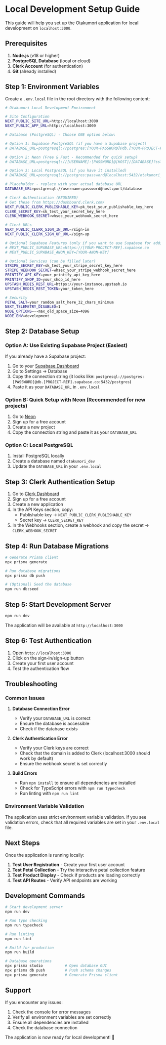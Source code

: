 # Local Development Setup Guide

This guide will help you set up the Otakumori application for local development on `localhost:3000`.

## Prerequisites

1. **Node.js** (v18 or higher)
2. **PostgreSQL Database** (local or cloud)
3. **Clerk Account** (for authentication)
4. **Git** (already installed)

## Step 1: Environment Variables

Create a `.env.local` file in the root directory with the following content:

```bash
# Otakumori Local Development Environment

# Site Configuration
NEXT_PUBLIC_SITE_URL=http://localhost:3000
NEXT_PUBLIC_APP_URL=http://localhost:3000

# Database (PostgreSQL) - Choose ONE option below:

# Option 1: Supabase PostgreSQL (if you have a Supabase project)
# DATABASE_URL=postgresql://postgres:[YOUR-PASSWORD]@db.[YOUR-PROJECT-REF].supabase.co:5432/postgres

# Option 2: Neon (Free & Fast - Recommended for quick setup)
# DATABASE_URL=postgresql://[USERNAME]:[PASSWORD]@[HOST]/[DATABASE]?sslmode=require

# Option 3: Local PostgreSQL (if you have it installed)
# DATABASE_URL=postgresql://postgres:password@localhost:5432/otakumori_dev

# Placeholder - replace with your actual database URL
DATABASE_URL=postgresql://username:password@host:port/database

# Clerk Authentication (REQUIRED)
# Get these from https://dashboard.clerk.com/
NEXT_PUBLIC_CLERK_PUBLISHABLE_KEY=pk_test_your_publishable_key_here
CLERK_SECRET_KEY=sk_test_your_secret_key_here
CLERK_WEBHOOK_SECRET=whsec_your_webhook_secret_here

# Clerk URLs
NEXT_PUBLIC_CLERK_SIGN_IN_URL=/sign-in
NEXT_PUBLIC_CLERK_SIGN_UP_URL=/sign-up

# Optional Supabase Features (only if you want to use Supabase for additional features)
# NEXT_PUBLIC_SUPABASE_URL=https://[YOUR-PROJECT-REF].supabase.co
# NEXT_PUBLIC_SUPABASE_ANON_KEY=[YOUR-ANON-KEY]

# Optional Services (can be filled later)
STRIPE_SECRET_KEY=sk_test_your_stripe_secret_key_here
STRIPE_WEBHOOK_SECRET=whsec_your_stripe_webhook_secret_here
PRINTIFY_API_KEY=your_printify_api_key_here
PRINTIFY_SHOP_ID=your_shop_id_here
UPSTASH_REDIS_REST_URL=https://your-instance.upstash.io
UPSTASH_REDIS_REST_TOKEN=your_token_here

# Security
PETAL_SALT=your_random_salt_here_32_chars_minimum
NEXT_TELEMETRY_DISABLED=1
NODE_OPTIONS=--max_old_space_size=4096
NODE_ENV=development
```

## Step 2: Database Setup

### Option A: Use Existing Supabase Project (Easiest)

If you already have a Supabase project:

1. Go to your [Supabase Dashboard](https://supabase.com/dashboard)
2. Go to Settings → Database
3. Copy the connection string (it looks like: `postgresql://postgres:[PASSWORD]@db.[PROJECT-REF].supabase.co:5432/postgres`)
4. Paste it as your `DATABASE_URL` in `.env.local`

### Option B: Quick Setup with Neon (Recommended for new projects)

1. Go to [Neon](https://neon.tech/)
2. Sign up for a free account
3. Create a new project
4. Copy the connection string and paste it as your `DATABASE_URL`

### Option C: Local PostgreSQL

1. Install PostgreSQL locally
2. Create a database named `otakumori_dev`
3. Update the `DATABASE_URL` in your `.env.local`

## Step 3: Clerk Authentication Setup

1. Go to [Clerk Dashboard](https://dashboard.clerk.com/)
2. Sign up for a free account
3. Create a new application
4. In the API Keys section, copy:
   - Publishable key → `NEXT_PUBLIC_CLERK_PUBLISHABLE_KEY`
   - Secret key → `CLERK_SECRET_KEY`
5. In the Webhooks section, create a webhook and copy the secret → `CLERK_WEBHOOK_SECRET`

## Step 4: Run Database Migrations

```bash
# Generate Prisma client
npx prisma generate

# Run database migrations
npx prisma db push

# (Optional) Seed the database
npm run db:seed
```

## Step 5: Start Development Server

```bash
npm run dev
```

The application will be available at `http://localhost:3000`

## Step 6: Test Authentication

1. Open `http://localhost:3000`
2. Click on the sign-in/sign-up button
3. Create your first user account
4. Test the authentication flow

## Troubleshooting

### Common Issues

1. **Database Connection Error**
   - Verify your `DATABASE_URL` is correct
   - Ensure the database is accessible
   - Check if the database exists

2. **Clerk Authentication Error**
   - Verify your Clerk keys are correct
   - Check that the domain is added to Clerk (localhost:3000 should work by default)
   - Ensure the webhook secret is set correctly

3. **Build Errors**
   - Run `npm install` to ensure all dependencies are installed
   - Check for TypeScript errors with `npm run typecheck`
   - Run linting with `npm run lint`

### Environment Variable Validation

The application uses strict environment variable validation. If you see validation errors, check that all required variables are set in your `.env.local` file.

## Next Steps

Once the application is running locally:

1. **Test User Registration** - Create your first user account
2. **Test Petal Collection** - Try the interactive petal collection feature
3. **Test Product Display** - Check if products are loading correctly
4. **Test API Routes** - Verify API endpoints are working

## Development Commands

```bash
# Start development server
npm run dev

# Run type checking
npm run typecheck

# Run linting
npm run lint

# Build for production
npm run build

# Database operations
npx prisma studio          # Open database GUI
npx prisma db push         # Push schema changes
npx prisma generate        # Generate Prisma client
```

## Support

If you encounter any issues:

1. Check the console for error messages
2. Verify all environment variables are set correctly
3. Ensure all dependencies are installed
4. Check the database connection

The application is now ready for local development! 🎉
